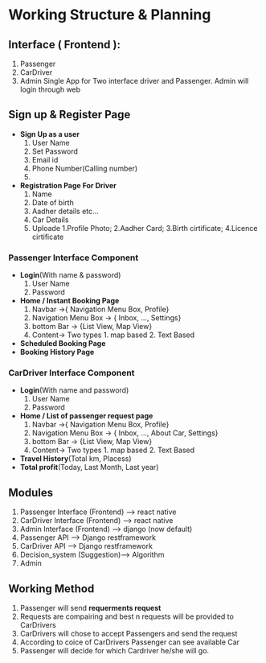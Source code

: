 # Working Structure & Planning

## Interface ( Frontend ):
1. Passenger
2. CarDriver 
3. Admin 
Single App for Two interface driver and Passenger.
Admin will login through web

## Sign up & Register Page
* **Sign Up as a user**
  1. User Name
  2. Set Password
  3. Email id
  4. Phone Number(Calling number)
  5. 
* **Registration Page For Driver**
  1. Name
  2. Date of birth
  3. Aadher details etc...
  4. Car Details
  5. Uploade 1.Profile Photo; 2.Aadher Card; 3.Birth cirtificate; 4.Licence cirtificate
### Passenger Interface Component 
* **Login**(With name & password)
  1. User Name
  2. Password
* **Home / Instant Booking Page** <br>
  1. Navbar ->{ Navigation Menu Box, Profile}
  2. Navigation Menu Box -> { Inbox, ..., Settings}
  3. bottom Bar -> {List View, Map View}
  4. Content-> Two types 1. map based  2. Text Based
* **Scheduled Booking Page**
* **Booking History Page**
### CarDriver Interface Component 
* **Login**(With name and password)
  1. User Name
  2. Password
* **Home / List of passenger request page** <br>
  1. Navbar ->{ Navigation Menu Box, Profile}
  2. Navigation Menu Box -> { Inbox, ..., About Car, Settings}
  3. bottom Bar -> {List View, Map View}
  4. Content-> Two types 1. map based  2. Text Based
* **Travel History**(Total km, Placess)
* **Total profit**(Today, Last Month, Last year)

## Modules 
1. Passenger Interface (Frontend) --> react native
2. CarDriver Interface (Frontend) --> react native
3. Admin Interface (Frontend) --> django (now default)
4. Passenger API --> Django restframework
5. CarDriver API --> Django restframework
6. Decision_system (Suggestion)--> Algorithm 
7. Admin 

## Working Method
1. Passenger will send **requerments request**
2. Requests are compairing and best n requests will be provided to CarDrivers
3. CarDrivers will chose to accept Passengers and send the request 
4. According to coice of CarDrivers Passenger can see available Car 
5. Passenger will decide for which Cardriver he/she will go.





